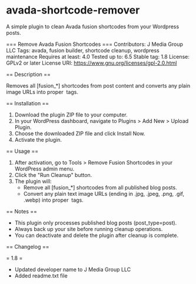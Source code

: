 # avada-shortcode-remover
A simple plugin to clean Avada fusion shortcodes from your Wordpress posts.

=== Remove Avada Fusion Shortcodes ===
Contributors: J Media Group LLC
Tags: avada, fusion builder, shortcode cleanup, wordpress maintenance
Requires at least: 4.0
Tested up to: 6.5
Stable tag: 1.8
License: GPLv2 or later
License URI: https://www.gnu.org/licenses/gpl-2.0.html

== Description ==

Removes all [fusion_*] shortcodes from post content and converts any plain image URLs into proper <img> tags.

== Installation ==

1. Download the plugin ZIP file to your computer.
2. In your WordPress dashboard, navigate to Plugins > Add New > Upload Plugin.
3. Choose the downloaded ZIP file and click Install Now.
4. Activate the plugin.

== Usage ==

1. After activation, go to Tools > Remove Fusion Shortcodes in your WordPress admin menu.
2. Click the "Run Cleanup" button.
3. The plugin will:
    - Remove all [fusion_*] shortcodes from all published blog posts.
    - Convert any plain text image URLs (ending in .jpg, .jpeg, .png, .gif, .webp) into proper <img> tags.

== Notes ==

- This plugin only processes published blog posts (post_type=post).
- Always back up your site before running cleanup operations.
- You can deactivate and delete the plugin after cleanup is complete.

== Changelog ==

= 1.8 =
* Updated developer name to J Media Group LLC
* Added readme.txt file


